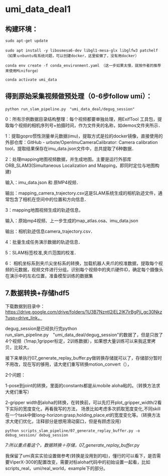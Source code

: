 # umi_data_deal1

## 构建环境：
```console
sudo apt-get update

sudo apt install -y libosmesa6-dev libgl1-mesa-glx libglfw3 patchelf　（如果ｕnbuntu有系统问题，可以创建docker，这里偷懒了，没有用docker）

conda env create -f conda_environment.yaml　（这一步如果太慢，就按作者的推荐来使用Miniforge）

conda activate umi_data
```
## 得到原始采集视频做预处理（0-6步follow umi）：
```console
python run_slam_pipeline.py　"umi_data_deal/degug_session"
```
0：所有示例数据目录结构整理：每个视频都要单独处理，用ExifTool 工具包，提取每个视频的相机序列号+拍摄时间，作为文件夹的名称，如demos文件夹所示．

1：提取gopro惯性测量单元数据(imu)，提取方式是拉的docker镜像，直接使用的外部仓库：GitHub - urbste/OpenImuCameraCalibrator: Camera calibration tool，提取结果保存在imu_data.json文件中，总共提取了6种数据．

2：处理mapping地图视频数据，并生成地图。主要是运行外部库ORB_SLAM3(Simultaneous Localization and Mapping，即同时定位与地图构建)

输入：imu_data.json 和 原MP4视频．

输出：mapping_camera_trajectory.csv这是SLAM系统生成的相机轨迹文件，通常包含了相机在空间中的位置和方向信息．

3：mapping地图视频生成的轨迹信息，

输入：原始mp4视频、上一步生成的map_atlas.osa、imu_data.json

输出：相机轨迹信息camera_trajectory.csv．

4：批量生成任务演示数据的轨迹信息．

5：SLAM标签校准,夹爪范围的校准．

6：
相机坐标系到夹爪尖坐标系的转换，加载机器人夹爪的校准数据，提取每个视频的元数据，视频文件进行分组，识别每个视频中的夹爪硬件ID，确定每个摄像头在演示中的左右位置，准备模型训练的数据集


## 7.数据转换+存储hdf5
下载数据到目录中：https://drive.google.com/drive/folders/1U3B7NzntI2jEL2IK7irBgPji_gc30Nkz?usp=drive_link，

degug_session是已经执行完python run_slam_pipeline.py　"umi_data_deal/degug_session"的数据了，但是只放了4个视频（1map,1gripper标定，2训练数据），如果想大量训练可以来我这里拷贝，比较大。

接下来单执行07_generate_replay_buffer.py做转换存储就可以了，存储部分暂时不用改，现在写的够用，请大佬们重写转换motion_convert（），

2个问题：

1-pose到joint的转换，里面的constants都是从mobile aloha粘的。（转换方法求大佬们重写）

2-gripper width到aloha的转换，在转换前，可以先打开plot_gripper_width/2看下实际的宽度变化，再看我写的方法， 场景比如考虑多次抓取宽度变化,不同skill在一个task中做long-horizon:grasp,holding,place,et的宽度变化等。（转换方法求大佬们优化，注释部分是想用滑动窗口，但是有顾虑没用）


```console
python scripts_slam_pipeline/07_generate_replay_buffer.py -o debug_session/ debug_session
```
*7:所以重点看这个，数据转换＋存储，07_generate_replay_buffer.py*

我保留了umi真实实验设置做参考(转换是没用到的哈)，懂行的可以看下，是否需要ViperX-300的配置改变，需要对标aloha代码中的初始设置一起看，比如scripts_real，umi/real_world，example下的部分。
